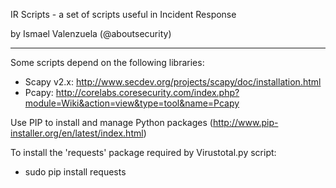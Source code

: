 IR Scripts - a set of scripts useful in Incident Response

by Ismael Valenzuela (@aboutsecurity)

-------------------------------------
Some scripts depend on the following libraries:

- Scapy v2.x: http://www.secdev.org/projects/scapy/doc/installation.html
- Pcapy: http://corelabs.coresecurity.com/index.php?module=Wiki&action=view&type=tool&name=Pcapy

Use PIP to install and manage Python packages (http://www.pip-installer.org/en/latest/index.html)

To install the 'requests' package required by Virustotal.py script:

- sudo pip install requests


